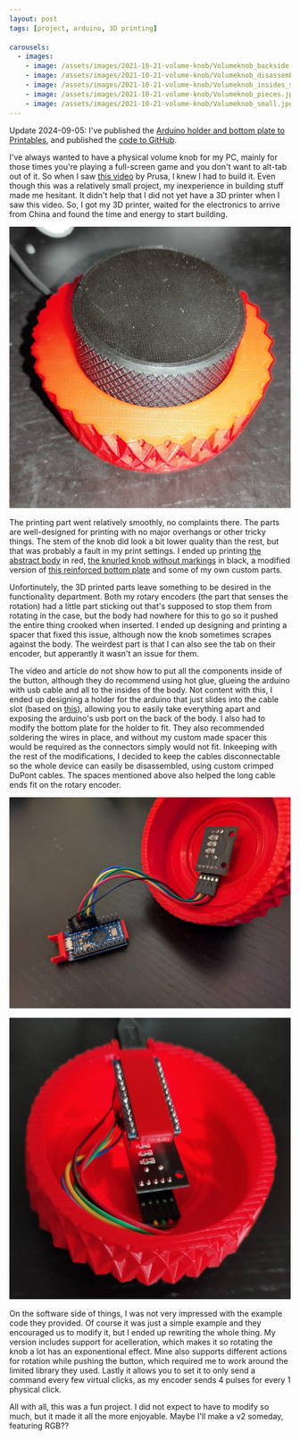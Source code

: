 ```yaml
---
layout: post
tags: [project, arduino, 3D printing]

carousels:
  - images: 
    - image: /assets/images/2021-10-21-volume-knob/Volumeknob_backside.jpg
    - image: /assets/images/2021-10-21-volume-knob/Volumeknob_disassembled.jpg
    - image: /assets/images/2021-10-21-volume-knob/Volumeknob_insides_small.jpg
    - image: /assets/images/2021-10-21-volume-knob/Volumeknob_pieces.jpg
    - image: /assets/images/2021-10-21-volume-knob/Volumeknob_small.jpg
---
```


Update 2024-09-05: I've published the [Arduino holder and bottom plate to Printables][holder], and published the [code to GitHub][code]. 

I've always wanted to have a physical volume knob for my PC, mainly for those times you're playing a full-screen game and you don't want to alt-tab out of it. So when I saw [this video][Video] by Prusa, I knew I had to build it. Even though this was a relatively small project, my inexperience in building stuff made me hesitant. It didn't help that I did not yet have a 3D printer when I saw this video. So, I got my 3D printer, waited for the electronics to arrive from China and found the time and energy to start building.

![Photo of the volume knob showing the red base with a black knob with a rhombus texture pattern.](/assets/images/2021-10-21-volume-knob/Volumeknob_small.jpg)


The printing part went relatively smoothly, no complaints there. The parts are well-designed for printing with no major overhangs or other tricky things. The stem of the knob did look a bit lower quality than the rest, but that was probably a fault in my print settings. I ended up printing [the abstract body][body] in red, [the knurled knob without markings][knob] in black, a modified version of [this reinforced bottom plate][plate] and some of my own custom parts.

Unfortinutely, the 3D printed parts leave something to be desired in the functionality department. Both my rotary encoders (the part that senses the rotation) had a little part sticking out that's supposed to stop them from rotating in the case, but the body had nowhere for this to go so it pushed the entire thing crooked when inserted. I ended up designing and printing a spacer that fixed this issue, although now the knob sometimes scrapes against the body. The weirdest part is that I can also see the tab on their encoder, but apperantly it wasn't an issue for them.

The video and article do not show how to put all the components inside of the button, although they do recommend using hot glue, glueing the arduino with usb cable and all to the insides of the body. Not content with this, I ended up designing a holder for the arduino that just slides into the cable slot (based on [this][cable guide]), allowing you to easily take everything apart and exposing the arduino's usb port on the back of the body. I also had to modify the bottom plate for the holder to fit. They also recommended soldering the wires in place, and without my custom made spacer this would be required as the connectors simply would not fit. Inkeeping with the rest of the modifications, I decided to keep the cables disconnectable so the whole device can easily be disassembled, using custom crimped DuPont cables. The spaces mentioned above also helped the long cable ends fit on the rotary encoder.

![Photo of the knob on it's side with the Arduino holder separate](/assets/images/2021-10-21-volume-knob/Volumeknob_disassembled.jpg)

![Photo of the volume knob with the bottom plate removed showing the Arduino in a holder connected via DuPont cables to an encoder in the top.](/assets/images/2021-10-21-volume-knob/Volumeknob_insides_small.jpg)

On the software side of things, I was not very impressed with the example code they provided. Of course it was just a simple example and they encouraged us to modify it, but I ended up rewriting the whole thing. My version includes support for acelleration, which makes it so rotating the knob a lot has an exponentional effect. Mine also supports different actions for rotation while pushing the button, which required me to work around the limited library they used. Lastly it allows you to set it to only send a command every few virtual clicks, as my encoder sends 4 pulses for every 1 physical click.

All with all, this was a fun project. I did not expect to have to modify so much, but it made it all the more enjoyable. Maybe I'll make a v2 someday, featuring RGB??

[Video]: https://www.youtube.com/watch?v=LKxvuphif7A
[knob]: https://www.prusaprinters.org/prints/4737-media-control-volume-knob-knurled-knob
[body]: https://www.prusaprinters.org/prints/3592-media-control-volume-knob-abstract-body
[plate]: https://www.prusaprinters.org/prints/5682-stronger-bottom-plate-for-the-volume-knob
[cable guide]: https://www.prusaprinters.org/prints/5149-media-control-cable-clamp-and-bottom-plate
[holder]: https://www.printables.com/model/997298-arduino-pro-micro-holder-for-media-control-volume
[code]: https://github.com/Marro64/HIDRotaryEncoder